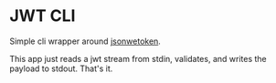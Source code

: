 # JWT CLI
Simple cli wrapper around [jsonwetoken](https://docs.rs/jsonwebtoken).

This app just reads a jwt stream from stdin, validates, and writes the 
payload to stdout.  That's it.